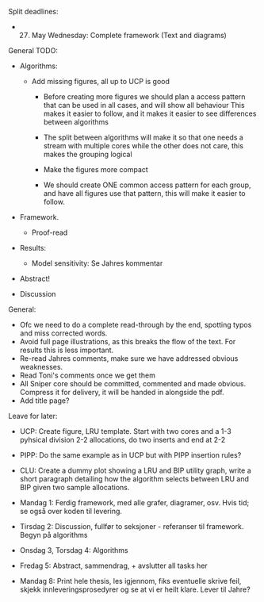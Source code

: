 
Split deadlines:
 - 27. May Wednesday: Complete framework (Text and diagrams)

General TODO:

- Algorithms:
  - Add missing figures, all up to UCP is good
     - Before creating more figures we should plan a access pattern that can be used in all cases, and will show all behaviour
        This makes it easier to follow, and it makes it easier to see differences between algorithms
     - The split between algorithms will make it so that one needs a stream with multiple cores while the other does not care, this makes the grouping logical
     - Make the figures more compact

    - We should create ONE common access pattern for each group, and have all figures use that pattern, this will make it easier to follow.

- Framework.
  - Proof-read

- Results:
  - Model sensitivity: Se Jahres kommentar


- Abstract!

- Discussion

General:
   - Ofc we need to do a complete read-through by the end, spotting typos and miss corrected words.
   - Avoid full page illustrations, as this breaks the flow of the text. For results this is less important.
   - Re-read Jahres comments, make sure we have addressed obvious weaknesses.
   - Read Toni's comments once we get them
   - All Sniper core should be committed, commented and made obvious. Compress it for delivery, it will be handed in alongside the pdf.
   - Add title page? 


Leave for later:
- UCP: Create figure, LRU template. Start with two cores and a 1-3 pyhsical division 2-2 allocations, do two inserts and end at 2-2
- PIPP: Do the same example as in UCP but with PIPP insertion rules?
- CLU: Create a dummy plot showing a LRU and BIP utility graph, write a short paragraph detailing how the algorithm selects between LRU and BIP given two sample allocations.


- Mandag 1: Ferdig framework, med alle grafer, diagramer, osv. Hvis tid; se også over koden til levering.
- Tirsdag 2: Discussion, fullfør to seksjoner - referanser til framework. Begyn på algorithms
- Onsdag 3, Torsdag 4:  Algorithms
- Fredag 5: Abstract, sammendrag, + avslutter all tasks her
- Mandag 8: Print hele thesis, les igjennom, fiks eventuelle skrive feil, skjekk innleveringsprosedyrer og se at vi er heilt klare. Lever til Jahre?